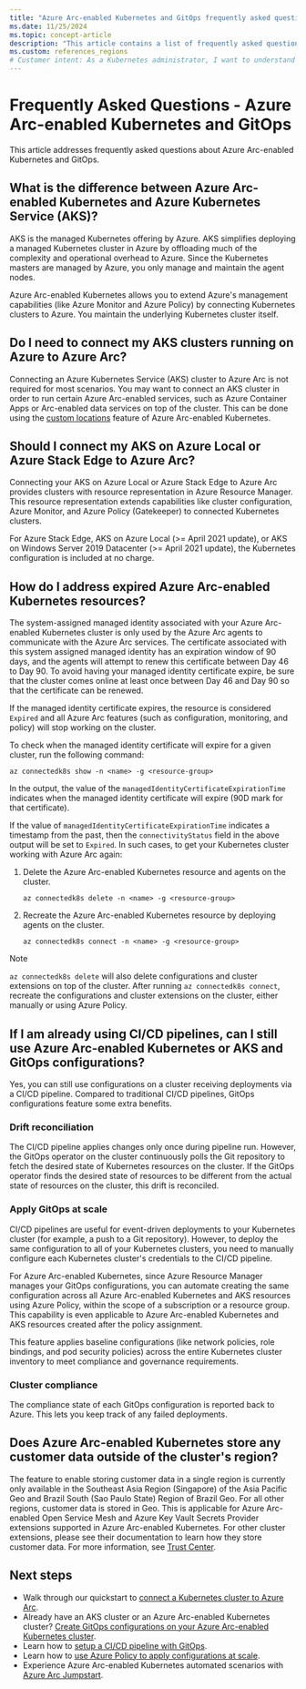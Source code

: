 ```yaml
---
title: "Azure Arc-enabled Kubernetes and GitOps frequently asked questions"
ms.date: 11/25/2024
ms.topic: concept-article
description: "This article contains a list of frequently asked questions related to Azure Arc-enabled Kubernetes and Azure GitOps."
ms.custom: references_regions
# Customer intent: As a Kubernetes administrator, I want to understand more about Azure Arc-enabled Kubernetes and its integration with GitOps workflows, so that I can streamline configuration management and ensure compliance across multiple Kubernetes clusters efficiently.
---
```


# Frequently Asked Questions - Azure Arc-enabled Kubernetes and GitOps

This article addresses frequently asked questions about Azure Arc-enabled Kubernetes and GitOps.

## What is the difference between Azure Arc-enabled Kubernetes and Azure Kubernetes Service (AKS)?

AKS is the managed Kubernetes offering by Azure. AKS simplifies deploying a managed Kubernetes cluster in Azure by offloading much of the complexity and operational overhead to Azure. Since the Kubernetes masters are managed by Azure, you only manage and maintain the agent nodes.

Azure Arc-enabled Kubernetes allows you to extend Azure's management capabilities (like Azure Monitor and Azure Policy) by connecting Kubernetes clusters to Azure. You maintain the underlying Kubernetes cluster itself.

## Do I need to connect my AKS clusters running on Azure to Azure Arc?

Connecting an Azure Kubernetes Service (AKS) cluster to Azure Arc is not required for most scenarios. You may want to connect an AKS cluster in order to run certain Azure Arc-enabled services, such as Azure Container Apps or Arc-enabled data services on top of the cluster. This can be done using the [custom locations](custom-locations.md) feature of Azure Arc-enabled Kubernetes.

## Should I connect my AKS on Azure Local or Azure Stack Edge to Azure Arc?

Connecting your AKS on Azure Local or Azure Stack Edge to Azure Arc provides clusters with resource representation in Azure Resource Manager. This resource representation extends capabilities like cluster configuration, Azure Monitor, and Azure Policy (Gatekeeper) to connected Kubernetes clusters.

For Azure Stack Edge, AKS on Azure Local (>= April 2021 update), or AKS on Windows Server 2019 Datacenter (>= April 2021 update), the Kubernetes configuration is included at no charge.

## How do I address expired Azure Arc-enabled Kubernetes resources?

The system-assigned managed identity associated with your Azure Arc-enabled Kubernetes cluster is only used by the Azure Arc agents to communicate with the Azure Arc services. The certificate associated with this system assigned managed identity has an expiration window of 90 days, and the agents will attempt to renew this certificate between Day 46 to Day 90. To avoid having your managed identity certificate expire, be sure that the cluster comes online at least once between Day 46 and Day 90 so that the certificate can be renewed.

If the managed identity certificate expires, the resource is considered `Expired` and all Azure Arc features (such as configuration, monitoring, and policy) will stop working on the cluster.

To check when the managed identity certificate will expire for a given cluster, run the following command:

```azurecli
az connectedk8s show -n <name> -g <resource-group>
```

In the output, the value of the `managedIdentityCertificateExpirationTime` indicates when the managed identity certificate will expire (90D mark for that certificate).

If the value of `managedIdentityCertificateExpirationTime` indicates a timestamp from the past, then the `connectivityStatus` field in the above output will be set to `Expired`. In such cases, to get your Kubernetes cluster working with Azure Arc again:

1. Delete the Azure Arc-enabled Kubernetes resource and agents on the cluster.

    ```azurecli
    az connectedk8s delete -n <name> -g <resource-group>
    ```

1. Recreate the Azure Arc-enabled Kubernetes resource by deploying agents on the cluster.

    ```azurecli
    az connectedk8s connect -n <name> -g <resource-group>
    ```

> [!NOTE]
> `az connectedk8s delete` will also delete configurations and cluster extensions on top of the cluster. After running `az connectedk8s connect`, recreate the configurations and cluster extensions on the cluster, either manually or using Azure Policy.

## If I am already using CI/CD pipelines, can I still use Azure Arc-enabled Kubernetes or AKS and GitOps configurations?

Yes, you can still use configurations on a cluster receiving deployments via a CI/CD pipeline. Compared to traditional CI/CD pipelines, GitOps configurations feature some extra benefits.

### Drift reconciliation

The CI/CD pipeline applies changes only once during pipeline run. However, the GitOps operator on the cluster continuously polls the Git repository to fetch the desired state of Kubernetes resources on the cluster. If the GitOps operator finds the desired state of resources to be different from the actual state of resources on the cluster, this drift is reconciled.

### Apply GitOps at scale

CI/CD pipelines are useful for event-driven deployments to your Kubernetes cluster (for example, a push to a Git repository). However, to deploy the same configuration to all of your Kubernetes clusters, you need to manually configure each Kubernetes cluster's credentials to the CI/CD pipeline.

For Azure Arc-enabled Kubernetes, since Azure Resource Manager manages your GitOps configurations, you can automate creating the same configuration across all Azure Arc-enabled Kubernetes and AKS resources using Azure Policy, within the scope of a subscription or a resource group. This capability is even applicable to Azure Arc-enabled Kubernetes and AKS resources created after the policy assignment.

This feature applies baseline configurations (like network policies, role bindings, and pod security policies) across the entire Kubernetes cluster inventory to meet compliance and governance requirements.

### Cluster compliance

The compliance state of each GitOps configuration is reported back to Azure. This lets you keep track of any failed deployments.

## Does Azure Arc-enabled Kubernetes store any customer data outside of the cluster's region?

The feature to enable storing customer data in a single region is currently only available in the Southeast Asia Region (Singapore) of the Asia Pacific Geo and Brazil South (Sao Paulo State) Region of Brazil Geo. For all other regions, customer data is stored in Geo. This is applicable for Azure Arc-enabled Open Service Mesh and Azure Key Vault Secrets Provider extensions supported in Azure Arc-enabled Kubernetes. For other cluster extensions, please see their documentation to learn how they store customer data. For more information, see [Trust Center](https://azure.microsoft.com/global-infrastructure/data-residency/).

## Next steps

* Walk through our quickstart to [connect a Kubernetes cluster to Azure Arc](./quickstart-connect-cluster.md).
* Already have an AKS cluster or an Azure Arc-enabled Kubernetes cluster? [Create GitOps configurations on your Azure Arc-enabled Kubernetes cluster](./tutorial-use-gitops-flux2.md).
* Learn how to [setup a CI/CD pipeline with GitOps](./tutorial-gitops-flux2-ci-cd.md).
* Learn how to [use Azure Policy to apply configurations at scale](./use-azure-policy.md).
* Experience Azure Arc-enabled Kubernetes automated scenarios with [Azure Arc Jumpstart](https://azurearcjumpstart.com/azure_arc_jumpstart/azure_arc_k8s).

